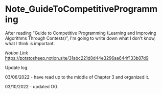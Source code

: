 # Note_GuideToCompetitiveProgramming
After reading "Guide to Competitive Programming (Learning and Improving Algorithms Through Contests)", I'm going to write down what I don't know, what I think is important.


*Notion Link*
https://potatosheep.notion.site/31abc221d8d44e3296aa644f133b87d9





Update log

03/06/2022 - have read up to the middle of Chapter 3 and organized it.

03/10/2022 - updated O().
